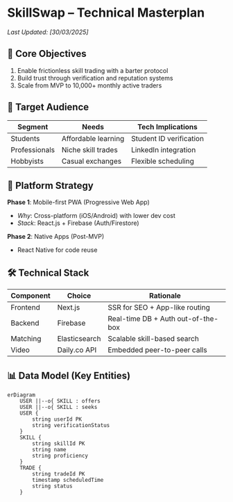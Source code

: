 # SkillSwap – Technical Masterplan
*Last Updated: [30/03/2025]*  

## 📌 **Core Objectives**
1. Enable frictionless skill trading with a barter protocol  
2. Build trust through verification and reputation systems  
3. Scale from MVP to 10,000+ monthly active traders  

## 🎯 **Target Audience**
| Segment | Needs | Tech Implications |
|---------|-------|------------------|
| Students | Affordable learning | Student ID verification |
| Professionals | Niche skill trades | LinkedIn integration |
| Hobbyists | Casual exchanges | Flexible scheduling |

## 📱 **Platform Strategy**
**Phase 1**: Mobile-first PWA (Progressive Web App)  
- *Why*: Cross-platform (iOS/Android) with lower dev cost  
- *Stack*: React.js + Firebase (Auth/Firestore)  

**Phase 2**: Native Apps (Post-MVP)  
- React Native for code reuse  

## 🛠️ **Technical Stack**
| Component | Choice | Rationale |
|-----------|--------|-----------|
| Frontend | Next.js | SSR for SEO + App-like routing |
| Backend | Firebase | Real-time DB + Auth out-of-the-box |
| Matching | Elasticsearch | Scalable skill-based search |
| Video | Daily.co API | Embedded peer-to-peer calls |

## 📊 **Data Model (Key Entities)**
```mermaid
erDiagram
    USER ||--o{ SKILL : offers
    USER ||--o{ SKILL : seeks
    USER {
        string userId PK
        string verificationStatus
    }
    SKILL {
        string skillId PK
        string name
        string proficiency
    }
    TRADE {
        string tradeId PK
        timestamp scheduledTime
        string status
    }
